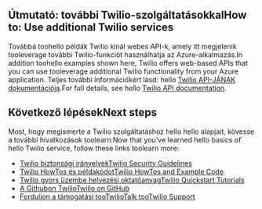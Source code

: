 ## <span data-ttu-id="8cf8d-101"><a name="AdditionalServices"></a>Útmutató: további Twilio-szolgáltatásokkal</span><span class="sxs-lookup"><span data-stu-id="8cf8d-101"><a name="AdditionalServices"></a>How to: Use additional Twilio services</span></span>
<span data-ttu-id="8cf8d-102">Továbbá toohello példák Twilio kínál webes API-k, amely itt megjelenik tooleverage további Twilio-funkciót használhatja az Azure-alkalmazás.</span><span class="sxs-lookup"><span data-stu-id="8cf8d-102">In addition toohello examples shown here, Twilio offers web-based APIs that you can use tooleverage additional Twilio functionality from your Azure application.</span></span> <span data-ttu-id="8cf8d-103">Teljes további információkért lásd: hello [Twilio API-JÁNAK dokumentációja][twilio_api_documentation].</span><span class="sxs-lookup"><span data-stu-id="8cf8d-103">For full details, see hello [Twilio API documentation][twilio_api_documentation].</span></span>

## <span data-ttu-id="8cf8d-104"><a name="NextSteps"></a>Következő lépések</span><span class="sxs-lookup"><span data-stu-id="8cf8d-104"><a name="NextSteps"></a>Next steps</span></span>
<span data-ttu-id="8cf8d-105">Most, hogy megismerte a Twilio szolgáltatáshoz hello hello alapjait, kövesse a további hivatkozások toolearn:</span><span class="sxs-lookup"><span data-stu-id="8cf8d-105">Now that you've learned hello basics of hello Twilio service, follow these links toolearn more:</span></span>

* <span data-ttu-id="8cf8d-106">[Twilio biztonsági irányelvek][twilio_security_guidelines]</span><span class="sxs-lookup"><span data-stu-id="8cf8d-106">[Twilio Security Guidelines][twilio_security_guidelines]</span></span>
* <span data-ttu-id="8cf8d-107">[Twilio HowTos és példakódot][twilio_howtos]</span><span class="sxs-lookup"><span data-stu-id="8cf8d-107">[Twilio HowTos and Example Code][twilio_howtos]</span></span>
* <span data-ttu-id="8cf8d-108">[Twilio gyors üzembe helyezési oktatóanyag][twilio_quickstarts]</span><span class="sxs-lookup"><span data-stu-id="8cf8d-108">[Twilio Quickstart Tutorials][twilio_quickstarts]</span></span> 
* <span data-ttu-id="8cf8d-109">[A Githubon Twilio][twilio_on_github]</span><span class="sxs-lookup"><span data-stu-id="8cf8d-109">[Twilio on GitHub][twilio_on_github]</span></span>
* <span data-ttu-id="8cf8d-110">[Forduljon a támogatási tooTwilio][twilio_support]</span><span class="sxs-lookup"><span data-stu-id="8cf8d-110">[Talk tooTwilio Support][twilio_support]</span></span>

[twilio_api_documentation]: http://www.twilio.com/api
[twilio_security_guidelines]: http://www.twilio.com/docs/security
[twilio_howtos]: http://www.twilio.com/docs/howto
[twilio_on_github]: https://github.com/twilio
[twilio_support]: http://www.twilio.com/help/contact
[twilio_quickstarts]: http://www.twilio.com/docs/quickstart


